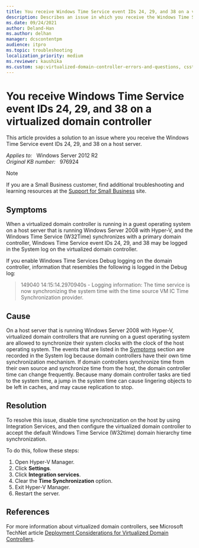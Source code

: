 ```yaml
---
title: You receive Windows Time Service event IDs 24, 29, and 38 on a virtualized domain controller that is running on a Windows Server 2008-based host server with Hyper-V
description: Describes an issue in which you receive the Windows Time Service event IDs 24, 29, and 38 on a host server.
ms.date: 09/24/2021
author: Deland-Han
ms.author: delhan
manager: dcscontentpm
audience: itpro
ms.topic: troubleshooting
localization_priority: medium
ms.reviewer: kaushika
ms.custom: sap:virtualized-domain-controller-errors-and-questions, csstroubleshoot
---
```

# You receive Windows Time Service event IDs 24, 29, and 38 on a virtualized domain controller

This article provides a solution to an issue where you receive the Windows Time Service event IDs 24, 29, and 38 on a host server.

_Applies to:_ &nbsp; Windows Server 2012 R2  
_Original KB number:_ &nbsp; 976924

> [!NOTE]  
> If you are a Small Business customer, find additional troubleshooting and learning resources at the [Support for Small Business](https://smallbusiness.support.microsoft.com) site.

## Symptoms

When a virtualized domain controller is running in a guest operating system on a host server that is running Windows Server 2008 with Hyper-V, and the Windows Time Service (W32Time) synchronizes with a primary domain controller, Windows Time Service event IDs 24, 29, and 38 may be logged in the System log on the virtualized domain controller.

If you enable Windows Time Services Debug logging on the domain controller, information that resembles the following is logged in the Debug log:

> 149040 14:15:14.2970940s - Logging information: The time service is now synchronizing the system time with the time source VM IC Time Synchronization provider.

## Cause

On a host server that is running Windows Server 2008 with Hyper-V, virtualized domain controllers that are running on a guest operating system are allowed to synchronize their system clocks with the clock of the host operating system. The events that are listed in the [Symptoms](#symptoms) section are recorded in the System log because domain controllers have their own time synchronization mechanism. If domain controllers synchronize time from their own source and synchronize time from the host, the domain controller time can change frequently. Because many domain controller tasks are tied to the system time, a jump in the system time can cause lingering objects to be left in caches, and may cause replication to stop.  

## Resolution

To resolve this issue, disable time synchronization on the host by using Integration Services, and then configure the virtualized domain controller to accept the default Windows Time Service (W32time) domain hierarchy time synchronization.

To do this, follow these steps:

1. Open Hyper-V Manager.
2. Click **Settings**.
3. Click **Integration services**.
4. Clear the **Time Synchronization** option.
5. Exit Hyper-V Manager.
6. Restart the server.

## References

For more information about virtualized domain controllers, see Microsoft TechNet article [Deployment Considerations for Virtualized Domain Controllers](/previous-versions/windows/it-pro/windows-server-2008-R2-and-2008/dd348449(v=ws.10)).
